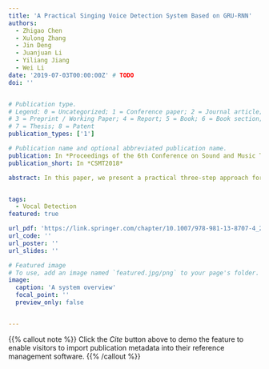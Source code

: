 ```yaml
---
title: 'A Practical Singing Voice Detection System Based on GRU-RNN'
authors:
  - Zhigao Chen
  - Xulong Zhang
  - Jin Deng
  - Juanjuan Li
  - Yiliang Jiang
  - Wei Li
date: '2019-07-03T00:00:00Z' # TODO
doi: ''


# Publication type.
# Legend: 0 = Uncategorized; 1 = Conference paper; 2 = Journal article;
# 3 = Preprint / Working Paper; 4 = Report; 5 = Book; 6 = Book section;
# 7 = Thesis; 8 = Patent
publication_types: ['1']

# Publication name and optional abbreviated publication name.
publication: In *Proceedings of the 6th Conference on Sound and Music Technology*
publication_short: In *CSMT2018*

abstract: In this paper, we present a practical three-step approach for singing voice detection based on a gated recurrent unit (GRU) recurrent neural network (RNN) and the proposed method achieves comparable results to state-of-the-art method. We combine four classic features—namely Mel-frequency Cepstral Coefficients (MFCC), Mel-filter Bank, Linear Predictive Cepstral Coefficients (LPCC), and Chroma. Then, the mixed signal is first preprocessed by singing voice separation (SVS) with the Deep U-Net Convolutional Networks. Long short-term memory (LSTM) and GRU are both proposed to solve the gradient vanish problem in RNN. In our experiments, we set the block duration as 120 ms and 720 ms respectively, and we get comparable or better results than results from state-of-the-art methods, while results on Jamendo are not as good as those from RWC-Pop.


tags:
  - Vocal Detection
featured: true

url_pdf: 'https://link.springer.com/chapter/10.1007/978-981-13-8707-4_2'
url_code: ''
url_poster: ''
url_slides: ''

# Featured image
# To use, add an image named `featured.jpg/png` to your page's folder.
image:
  caption: 'A system overview'
  focal_point: ''
  preview_only: false


---
```


{{% callout note %}}
Click the _Cite_ button above to demo the feature to enable visitors to import publication metadata into their reference management software.
{{% /callout %}}

